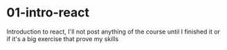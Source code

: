 # 01-intro-react
Introduction to react, I'll not post anything of the course until I finished it or if it's a big exercise that prove my skills
